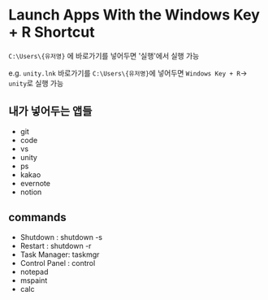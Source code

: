 # Launch Apps With the Windows Key + R Shortcut

`C:\Users\{유저명}` 에 바로가기를 넣어두면 '실행'에서 실행 가능

e.g. `unity.lnk` 바로가기를 `C:\Users\{유저명}`에 넣어두면 `Windows Key + R`-> `unity`로 실행 가능

## 내가 넣어두는 앱들
- git
- code
- vs
- unity
- ps
- kakao
- evernote
- notion

## commands
- Shutdown : shutdown -s 
- Restart : shutdown -r 
- Task Manager: taskmgr
- Control Panel : control
- notepad
- mspaint
- calc
